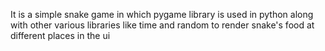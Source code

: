 It is a simple snake game in which pygame library is used in python along with other various libraries like time and random to render snake's food at different places in the ui
